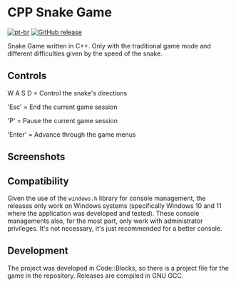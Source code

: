 # CPP Snake Game
[![pt-br](https://img.shields.io/badge/lang-pt--br-green.svg)][pt-br]
[![GitHub release](https://img.shields.io/github/release/KaueAbade/ModbusMaster.svg?maxAge=3600)][GitHub release]

[pt-br]:  https://github.com/KaueAbade/CPP-Snake-Game/blob/main/README.md
[GitHub release]:   https://github.com/KaueAbade/ModbusMaster

Snake Game written in C++. 
Only with the traditional game mode and different difficulties given by the speed of the snake.


## Controls
  W
A S D = Control the snake's directions

'Esc' = End the current game session

'P' = Pause the current game session

'Enter' = Advance through the game menus


## Screenshots


## Compatibility
Given the use of the `windows.h` library for console management, the releases only work on Windows systems (specifically Windows 10 and 11 where the application was developed and tested).
These console managements also, for the most part, only work with administrator privileges.
It's not necessary, it's just recommended for a better console.

## Development
The project was developed in Code::Blocks, so there is a project file for the game in the repository.
Releases are compiled in GNU GCC.
